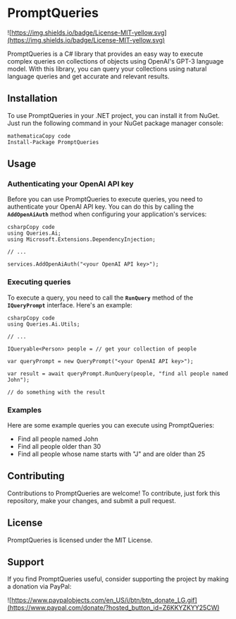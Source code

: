 # PromptQueries

![https://img.shields.io/badge/License-MIT-yellow.svg](https://img.shields.io/badge/License-MIT-yellow.svg)

PromptQueries is a C# library that provides an easy way to execute complex queries on collections of objects using OpenAI's GPT-3 language model. With this library, you can query your collections using natural language queries and get accurate and relevant results.

## **Installation**

To use PromptQueries in your .NET project, you can install it from NuGet. Just run the following command in your NuGet package manager console:

```
mathematicaCopy code
Install-Package PromptQueries
```

## **Usage**

### **Authenticating your OpenAI API key**

Before you can use PromptQueries to execute queries, you need to authenticate your OpenAI API key. You can do this by calling the **`AddOpenAiAuth`** method when configuring your application's services:

```
csharpCopy code
using Queries.Ai;
using Microsoft.Extensions.DependencyInjection;

// ...

services.AddOpenAiAuth("<your OpenAI API key>");

```

### **Executing queries**

To execute a query, you need to call the **`RunQuery`** method of the **`IQueryPrompt`** interface. Here's an example:

```
csharpCopy code
using Queries.Ai.Utils;

// ...

IQueryable<Person> people = // get your collection of people

var queryPrompt = new QueryPrompt("<your OpenAI API key>");

var result = await queryPrompt.RunQuery(people, "find all people named John");

// do something with the result

```

### **Examples**

Here are some example queries you can execute using PromptQueries:

- Find all people named John
- Find all people older than 30
- Find all people whose name starts with "J" and are older than 25

## **Contributing**

Contributions to PromptQueries are welcome! To contribute, just fork this repository, make your changes, and submit a pull request.

## **License**

PromptQueries is licensed under the MIT License.

## **Support**

If you find PromptQueries useful, consider supporting the project by making a donation via PayPal:

![https://www.paypalobjects.com/en_US/i/btn/btn_donate_LG.gif](https://www.paypal.com/donate/?hosted_button_id=Z6KKYZKYY25CW)